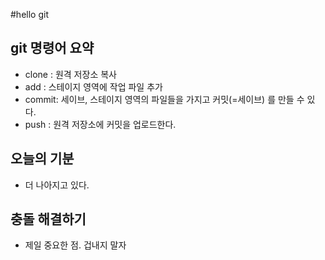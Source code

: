 #hello git



## git 명령어 요약



- clone : 원격 저장소 복사
- add : 스테이지 영역에 작업 파일 추가
- commit: 세이브, 스테이지 영역의 파일들을 가지고 커밋(=세이브) 를 만들 수 있다.
- push : 원격 저장소에 커밋을 업로드한다.




## 오늘의 기분
- 더 나아지고 있다.

## 충돌 해결하기
- 제일 중요한 점. 겁내지 말자
